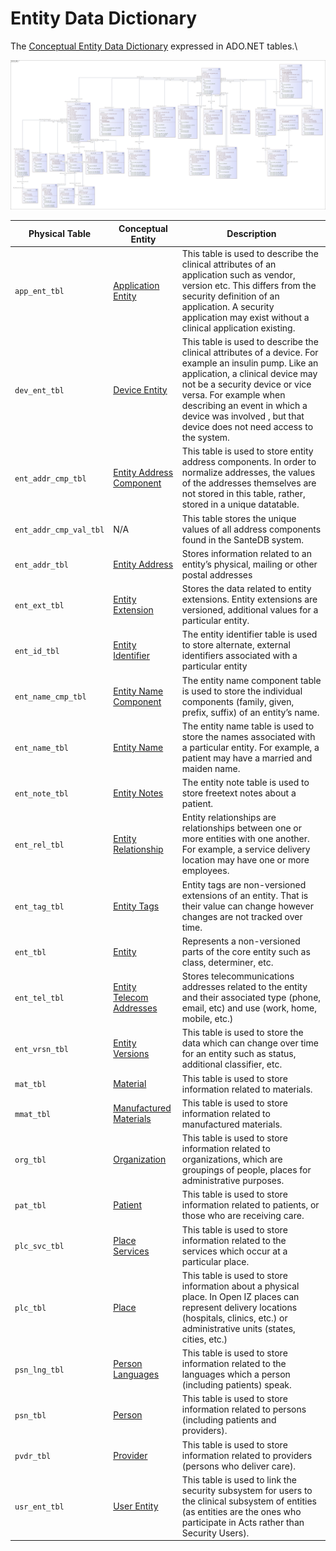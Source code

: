# Entity Data Dictionary

The [Conceptual Entity Data Dictionary](../conceptual-data-model/entities/data-dictionary.md) expressed in ADO.NET tables.\


![](<../../../.gitbook/assets/image (411).png>)

| **Physical Table**     | **Conceptual Entity**                                                                                     | **Description**                                                                                                                                                                                                                                                                                               |
| ---------------------- | --------------------------------------------------------------------------------------------------------- | ------------------------------------------------------------------------------------------------------------------------------------------------------------------------------------------------------------------------------------------------------------------------------------------------------------- |
| `app_ent_tbl`          | [Application Entity](../conceptual-data-model/entities/data-dictionary.md#application-entity)             | This table is used to describe the clinical attributes of an application such as vendor, version etc. This differs from the security definition of an application. A security application may exist without a clinical application existing.                                                                  |
| `dev_ent_tbl`          | [Device Entity](../conceptual-data-model/entities/data-dictionary.md#device-entity)                       | This table is used to describe the clinical attributes of a device. For example an insulin pump. Like an application, a clinical device may not be a security device or vice versa. For example when describing an event in which a device was involved , but that device does not need access to the system. |
| `ent_addr_cmp_tbl`     | [Entity Address Component](../conceptual-data-model/entities/data-dictionary.md#entity-address-component) | This table is used to store entity address components. In order to normalize addresses, the values of the addresses themselves are not stored in this table, rather, stored in a unique datatable.                                                                                                            |
| `ent_addr_cmp_val_tbl` | N/A                                                                                                       | This table stores the unique values of all address components found in the SanteDB system.                                                                                                                                                                                                                    |
| `ent_addr_tbl`         | [Entity Address](../conceptual-data-model/entities/data-dictionary.md#entity-address)                     | Stores information related to an entity’s physical, mailing or other postal addresses                                                                                                                                                                                                                         |
| `ent_ext_tbl`          | [Entity Extension](../conceptual-data-model/entities/data-dictionary.md#entity-extension)                 | Stores the data related to entity extensions. Entity extensions are versioned, additional values for a particular entity.                                                                                                                                                                                     |
| `ent_id_tbl`           | [Entity Identifier](../conceptual-data-model/entities/data-dictionary.md#entity-identifier)               | The entity identifier table is used to store alternate, external identifiers associated with a particular entity                                                                                                                                                                                              |
| `ent_name_cmp_tbl`     | [Entity Name Component](../conceptual-data-model/entities/data-dictionary.md#entity-name-component)       | The entity name component table is used to store the individual components (family, given, prefix, suffix) of an entity’s name.                                                                                                                                                                               |
| `ent_name_tbl`         | [Entity Name](../conceptual-data-model/entities/data-dictionary.md#entity-name)                           | The entity name table is used to store the names associated with a particular entity. For example, a patient may have a married and maiden name.                                                                                                                                                              |
| `ent_note_tbl`         | [Entity Notes](../conceptual-data-model/entities/data-dictionary.md#entity-note)                          | The entity note table is used to store freetext notes about a patient.                                                                                                                                                                                                                                        |
| `ent_rel_tbl`          | [Entity Relationship](../conceptual-data-model/entities/data-dictionary.md#entity-relationship)           | Entity relationships are relationships between one or more entities with one another. For example, a service delivery location may have one or more employees.                                                                                                                                                |
| `ent_tag_tbl`          | [Entity Tags](../conceptual-data-model/entities/data-dictionary.md#entity-tag)                            | Entity tags are non-versioned extensions of an entity. That is their value can change however changes are not tracked over time.                                                                                                                                                                              |
| `ent_tbl`              | [Entity](../conceptual-data-model/entities/data-dictionary.md#entity)                                     | Represents a non-versioned parts of the core entity such as class, determiner, etc.                                                                                                                                                                                                                           |
| `ent_tel_tbl`          | [Entity Telecom Addresses](../conceptual-data-model/entities/data-dictionary.md#entity-telecom-address)   | Stores telecommunications addresses related to the entity and their associated type (phone, email, etc) and use (work, home, mobile, etc.)                                                                                                                                                                    |
| `ent_vrsn_tbl`         | [Entity Versions](../conceptual-data-model/entities/data-dictionary.md#entity-version)                    | This table is used to store the data which can change over time for an entity such as status, additional classifier, etc.                                                                                                                                                                                     |
| `mat_tbl`              | [Material](../conceptual-data-model/entities/data-dictionary.md#material)                                 | This table is used to store information related to materials.                                                                                                                                                                                                                                                 |
| `mmat_tbl`             | [Manufactured Materials](../conceptual-data-model/entities/data-dictionary.md#manufactured-material)      | This table is used to store information related to manufactured materials.                                                                                                                                                                                                                                    |
| `org_tbl`              | [Organization](../conceptual-data-model/entities/data-dictionary.md#organization)                         | This table is used to store information related to organizations, which are groupings of people, places for administrative purposes.                                                                                                                                                                          |
| `pat_tbl`              | [Patient](../conceptual-data-model/entities/data-dictionary.md#patient)                                   | This table is used to store information related to patients, or those who are receiving care.                                                                                                                                                                                                                 |
| `plc_svc_tbl`          | [Place Services](../conceptual-data-model/entities/data-dictionary.md#place-service)                      | This table is used to store information related to the services which occur at a particular place.                                                                                                                                                                                                            |
| `plc_tbl`              | [Place](../conceptual-data-model/entities/data-dictionary.md#place)                                       | This table is used to store information about a physical place. In Open IZ places can represent delivery locations (hospitals, clinics, etc.) or administrative units (states, cities, etc.)                                                                                                                  |
| `psn_lng_tbl`          | [Person Languages](../conceptual-data-model/entities/data-dictionary.md#person-communication-language)    | This table is used to store information related to the languages which a person (including patients) speak.                                                                                                                                                                                                   |
| `psn_tbl`              | [Person](../conceptual-data-model/entities/data-dictionary.md#person)                                     | This table is used to store information related to persons (including patients and providers).                                                                                                                                                                                                                |
| `pvdr_tbl`             | [Provider](../conceptual-data-model/entities/data-dictionary.md#provider)                                 | This table is used to store information related to providers (persons who deliver care).                                                                                                                                                                                                                      |
| `usr_ent_tbl`          | [User Entity](../conceptual-data-model/entities/data-dictionary.md#person)                                | This table is used to link the security subsystem for users to the clinical subsystem of entities (as entities are the ones who participate in Acts rather than Security Users).                                                                                                                              |
